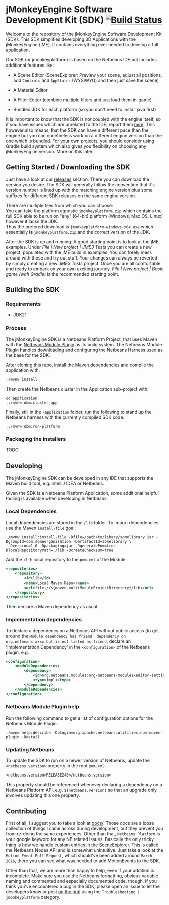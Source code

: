 # jMonkeyEngine Software Development Kit (SDK) [![Build Status](https://github.com/jMonkeyEngine/sdk/actions/workflows/gradle.yml/badge.svg)](../../actions)

Welcome to the repository of the jMonkeyEngine Software Development Kit (SDK).
This SDK simplifies developing 3D Applications with the jMonkeyEngine (jME). It contains everything ever needed to develop a full application.  
  
Our SDK (or jmonkeyplatform) is based on the Netbeans IDE but includes additional features like:
-  A Scene Editor (SceneExplorer: Preview your scene, adjust all positions, add `Controls` and `AppStates` (WYSIWYG) and then just save the scene)

-  A Material Editor

-  A Filter Editor (combine multiple filters and just load them in-game)

-  Bundled JDK for each platform (so you don't need to install java first)

It is important to know that the SDK is not coupled with the engine itself, so if you have issues which are unrelated to the IDE, report them [here](https://github.com/jMonkeyEngine/jmonkeyengine).
This however also means, that the SDK can have a different pace than the engine but you can nonetheless work on a different engine version than the one which is bundled. For your own projects, you should consider using Gradle build system which also gives you flexibility on choosing any jMonkeyEngine version. More on this later.

## Getting Started / Downloading the SDK
Just have a look at our [releases](https://github.com/jMonkeyEngine/sdk/releases) section.
There you can download the version you desire. The SDK will generally follow the convention that it's version number is lined up with the matching engine version
plus some suffixes for different SDK releases on the same engine version.

There are multiple files from which you can choose:  
You can take the platform agnostic `jmonkeyplatform.zip` which contains the full SDK able to be run on "any" (64-bit) platform (Windows, Mac OS, Linux) however it lacks the JDK.  
Thus the prefered download is `jmonkeyplatform-windows-x64.exe` which essentially __is__ `jmonkeyplatform.zip` and the correct version of the JDK.

After the SDK is up and running. A good starting point is to look at the jME examples. Under *File | New project | JME3 Tests* you can create a new project, populated with the jME build in examples. You can freely mess around with these and try out stuff. Your changes can always be reverted by simply creating a new *JME3 Tests* project. Once you are all comfortable and ready to embark on your own exciting journey, *File | New project | Basic game (with Gradle)* is the recommended starting point.

## Building the SDK
### Requirements
* JDK21

### Process
The jMonkeyEngine SDK is a Netbeans Platform Project, that uses Maven with the [Netbeans Module Plugin](https://bits.netbeans.org/mavenutilities/nbm-maven-plugin/nbm-maven-plugin/index.html) as its build system.
The Netbeans Module Plugin handles downloading and configuring the Netbeans Harness used as the base for the SDK.

After cloning this repo, install the Maven dependencies and compile the application with:

```shell
./mvnw install
```

Then create the Netbeans cluster in the Application sub-project with:
```shell
cd application
../mvnw nbm:cluster-app
```

Finally, still in the `/application` folder, run the following to stand up the Netbeans harness with the currently compiled SDK code:
```shell
../mvnw nbm:run-platform
```

### Packaging the installers
TODO


## Developing
The jMonkeyEngine SDK can be developed in any IDE that supports the Maven build tool, e.g. IntelliJ IDEA or Netbeans.  

Given the SDK is a Netbeans Platform Application, some additional helpful tooling is available when developing in Netbeans.

### Local Dependencies
Local dependencies are stored in the `/lib` folder.  To import dependencies use the Maven `install-file` goal:

```shell
./mvnw install:install-file -Dfile=/path/to/libary/somelibrary.jar -DgroupId=com.someorganisation -DartifactId=somelibrary \
 -Dversion=1.0 -Dpackaging=jar -DgeneratePom=true -DlocalRepositoryPath=./lib -DcreateChecksum=true
```

Add the `/lib` local repository to the `pom.xml` of the Module:
```xml
<repositories>
    <repository>
        <id>lib</id>
        <name>Local Maven Repo</name>
        <url>file://${maven.multiModuleProjectDirectory}/lib</url>
    </repository>
</repositories>
```

Then declare a Maven dependency as usual.

### Implementation dependencies
To declare a dependency on a Netbeans API without public access (to get around the `Module dependency has friend 
dependency on org.netbeans.xxxx but is not listed as friend`, declare an 'Implementation Dependency' in the 
`<configuration>` of the Netbeans plugin, e.g.

```xml
<configuration>
    <moduleDependencies>
        <dependency>
            <id>org.netbeans.modules:org-netbeans-modules-editor-settings-storage</id>
            <type>impl</type>
        </dependency>
    </moduleDependencies>
</configuration>
```

### Netbeans Module Plugin help
Run the following command to get a list of configuration options for the Netbeans Module Plugin:

```shell
./mvnw help:describe -Dplugin=org.apache.netbeans.utilities:nbm-maven-plugin -Ddetail
```

### Updating Netbeans
To update the SDK to run on a newer version of Netbeans, update the `<netbeans.version>` property in the root `pom.xml`:

`<netbeans.version>RELEASE240</netbeans.version>`

This property should be referenced whenever declaring a dependency on a Netbeans Platform API, e.g. `${netbeans.version}` 
so that an upgrade only involves updating this one property.

## Contributing
First of all, I suggest you to take a look at [docs/](https://github.com/jMonkeyEngine/sdk/tree/master/docs). Those docs are a loose collection of things I came across during development, but they prevent you from re-doing the same experiences. 
Other than that, `Netbeans Platform` is your google keyword for any NB related issues.
Basically the only tricky thing is how we handle custom entries in the SceneExplorer. This is called the Netbeans Nodes API and is somewhat unintuitive.
Just take a look at the `Motion Event Pull Request`, which should've been added around `March 2016`, there you can see what was needed to add MotionEvents to the SDK.

Other than that, we are more than happy to help, even if your addition is incomplete. Make sure you use the Netbeans formatting, obvious variable naming and commented and especially documented code, though.
If you think you've encountered a bug in the SDK, please open an issue to let the developers know or post [on the hub](https://hub.jmonkeyengine.org) using the `Troubleshooting | jmonkeyplatform` category.
